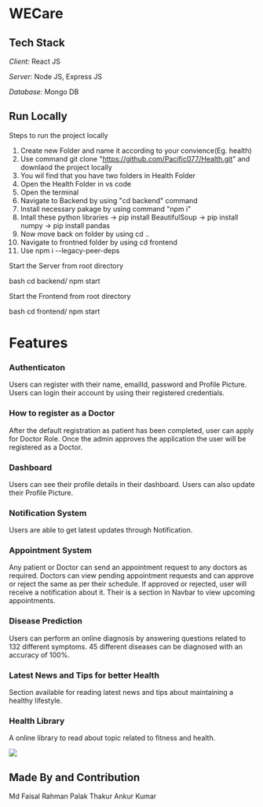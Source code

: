 # WECare
## Tech Stack


*Client:* React JS


*Server:* Node JS, Express JS


*Database:* Mongo DB
  
## Run Locally

Steps to run the project locally 


1. Create new Folder and name it according to your convience(Eg. health)
2. Use command git clone "https://github.com/Pacific077/Health.git" and downlaod the project locally
3. You wil find that you have two folders in Health Folder
4. Open the Health Folder in vs code
5. Open the terminal
6. Navigate to Backend by using "cd backend" command
7. Install necessary pakage by using command "npm i"
8. Intall these python libraries
  -> pip install BeautifulSoup
  -> pip install numpy
  -> pip install pandas
9. Now move back on folder by using cd ..
10. Navigate to frontned folder by using cd frontend
11. Use npm i --legacy-peer-deps

Start the Server from root directory

bash
  cd backend/
  npm start

Start the Frontend from root directory


bash
  cd frontend/
  npm start



  
# Features


### Authenticaton
Users can register with their name, emailId, password and Profile Picture.
Users can login their account by using their registered credentials.
 
### How to register as a Doctor
After the default registration as patient has been completed, user can apply for Doctor Role.
Once the admin approves the application the user will be registered as a Doctor. 

### Dashboard
Users can see their profile details in their dashboard.
Users can also update their Profile Picture.



### Notification System
Users are able to get latest updates through Notification.



### Appointment System
Any patient or Doctor can send an appointment request to any doctors as required.
Doctors can view pending appointment requests and can approve or reject the same as per their schedule.
If approved or rejected, user will receive a notification about it.
Their is a section in Navbar to view upcoming appointments.


### Disease Prediction
Users can perform an online diagnosis by answering questions related to 132 different symptoms.
45 different diseases can be diagnosed with an accuracy of 100%.


### Latest News and Tips for better Health
Section available for reading latest news and tips about maintaining a healthy lifestyle.

### Health Library
A online library to read about topic related to fitness and health.

![]("../../frontend/src/images/carousel2.jpg")

## Made By and Contribution
Md Faisal Rahman
Palak Thakur
Ankur Kumar
